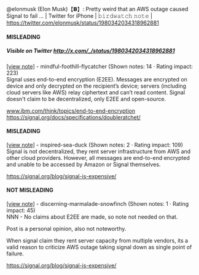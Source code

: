 @elonmusk (Elon Musk)【𝗕】: Pretty weird that an AWS outage caused Signal to fail … | Twitter for iPhone | 𝚋𝚒𝚛𝚍𝚠𝚊𝚝𝚌𝚑 𝚗𝚘𝚝𝚎 | https://twitter.com/elonmusk/status/1980342034318962881

#### MISLEADING
##### Visible on Twitter http://x.com/_/status/1980342034318962881
[[view note]](https://x.com/i/birdwatch/n/1980352339190952087) - mindful-foothill-flycatcher (Shown notes: 14 · Rating impact: 223)\
Signal uses end-to-end encryption (E2EE). Messages are encrypted on device and only decrypted on the recipient’s device; servers (including cloud servers like AWS) relay ciphertext and can’t read content. Signal doesn't claim to be decentralized, only E2EE and open-source.

www.ibm.com/think/topics/end-to-end-encryption
https://signal.org/docs/specifications/doubleratchet/

#### MISLEADING

[[view note]](https://x.com/i/birdwatch/n/1980372266740322402) - inspired-sea-duck (Shown notes: 2 · Rating impact: 109)\
Signal is not decentralized, they rent server infrastructure from AWS and other cloud providers. However, all messages are end-to-end encrypted and unable to be accessed by Amazon or Signal themselves.

https://signal.org/blog/signal-is-expensive/

#### NOT MISLEADING

[[view note]](https://x.com/i/birdwatch/n/1980383317158691178) - discerning-marmalade-snowfinch (Shown notes: 1 · Rating impact: 45)\
NNN - No claims about E2EE are made, so note not needed on that. 

Post is a personal opinion, also not noteworthy. 

When signal claim they rent server capacity from multiple vendors, its a valid reason to criticize AWS outage taking signal down as single point of failure.

https://signal.org/blog/signal-is-expensive/

